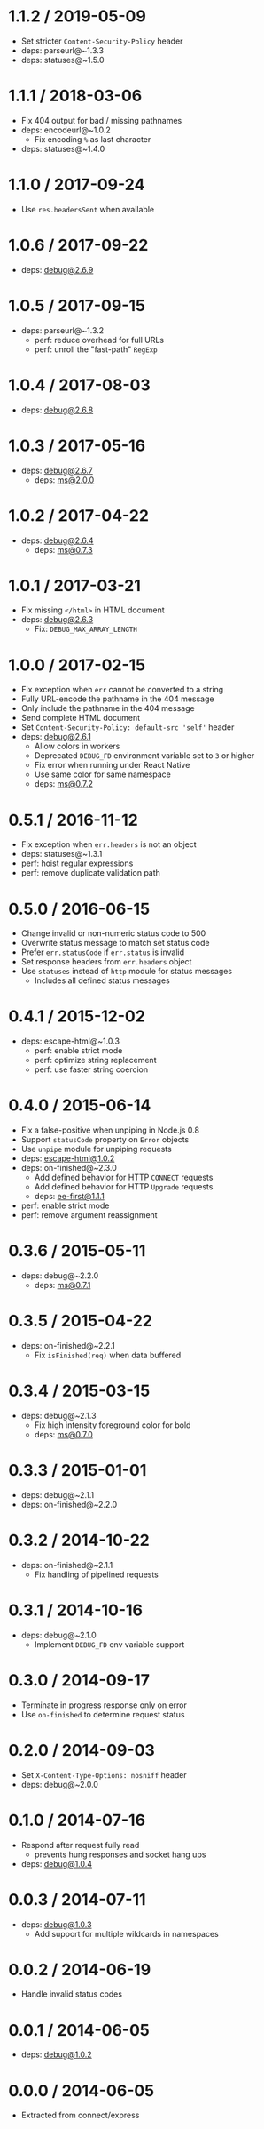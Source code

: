 1.1.2 / 2019-05-09  
==================  
  
  * Set stricter `Content-Security-Policy` header  
  * deps: parseurl@~1.3.3  
  * deps: statuses@~1.5.0  
  
1.1.1 / 2018-03-06  
==================  
  
  * Fix 404 output for bad / missing pathnames  
  * deps: encodeurl@~1.0.2  
    - Fix encoding `%` as last character  
  * deps: statuses@~1.4.0  
  
1.1.0 / 2017-09-24  
==================  
  
  * Use `res.headersSent` when available  
  
1.0.6 / 2017-09-22  
==================  
  
  * deps: debug@2.6.9  
  
1.0.5 / 2017-09-15  
==================  
  
  * deps: parseurl@~1.3.2  
    - perf: reduce overhead for full URLs  
    - perf: unroll the "fast-path" `RegExp`  
  
1.0.4 / 2017-08-03  
==================  
  
  * deps: debug@2.6.8  
  
1.0.3 / 2017-05-16  
==================  
  
  * deps: debug@2.6.7  
    - deps: ms@2.0.0  
  
1.0.2 / 2017-04-22  
==================  
  
  * deps: debug@2.6.4  
    - deps: ms@0.7.3  
  
1.0.1 / 2017-03-21  
==================  
  
  * Fix missing `</html>` in HTML document  
  * deps: debug@2.6.3  
    - Fix: `DEBUG_MAX_ARRAY_LENGTH`  
  
1.0.0 / 2017-02-15  
==================  
  
  * Fix exception when `err` cannot be converted to a string  
  * Fully URL-encode the pathname in the 404 message  
  * Only include the pathname in the 404 message  
  * Send complete HTML document  
  * Set `Content-Security-Policy: default-src 'self'` header  
  * deps: debug@2.6.1  
    - Allow colors in workers  
    - Deprecated `DEBUG_FD` environment variable set to `3` or higher  
    - Fix error when running under React Native  
    - Use same color for same namespace  
    - deps: ms@0.7.2  
  
0.5.1 / 2016-11-12  
==================  
  
  * Fix exception when `err.headers` is not an object  
  * deps: statuses@~1.3.1  
  * perf: hoist regular expressions  
  * perf: remove duplicate validation path  
  
0.5.0 / 2016-06-15  
==================  
  
  * Change invalid or non-numeric status code to 500  
  * Overwrite status message to match set status code  
  * Prefer `err.statusCode` if `err.status` is invalid  
  * Set response headers from `err.headers` object  
  * Use `statuses` instead of `http` module for status messages  
    - Includes all defined status messages  
  
0.4.1 / 2015-12-02  
==================  
  
  * deps: escape-html@~1.0.3  
    - perf: enable strict mode  
    - perf: optimize string replacement  
    - perf: use faster string coercion  
  
0.4.0 / 2015-06-14  
==================  
  
  * Fix a false-positive when unpiping in Node.js 0.8  
  * Support `statusCode` property on `Error` objects  
  * Use `unpipe` module for unpiping requests  
  * deps: escape-html@1.0.2  
  * deps: on-finished@~2.3.0  
    - Add defined behavior for HTTP `CONNECT` requests  
    - Add defined behavior for HTTP `Upgrade` requests  
    - deps: ee-first@1.1.1  
  * perf: enable strict mode  
  * perf: remove argument reassignment  
  
0.3.6 / 2015-05-11  
==================  
  
  * deps: debug@~2.2.0  
    - deps: ms@0.7.1  
  
0.3.5 / 2015-04-22  
==================  
  
  * deps: on-finished@~2.2.1  
    - Fix `isFinished(req)` when data buffered  
  
0.3.4 / 2015-03-15  
==================  
  
  * deps: debug@~2.1.3  
    - Fix high intensity foreground color for bold  
    - deps: ms@0.7.0  
  
0.3.3 / 2015-01-01  
==================  
  
  * deps: debug@~2.1.1  
  * deps: on-finished@~2.2.0  
  
0.3.2 / 2014-10-22  
==================  
  
  * deps: on-finished@~2.1.1  
    - Fix handling of pipelined requests  
  
0.3.1 / 2014-10-16  
==================  
  
  * deps: debug@~2.1.0  
    - Implement `DEBUG_FD` env variable support  
  
0.3.0 / 2014-09-17  
==================  
  
  * Terminate in progress response only on error  
  * Use `on-finished` to determine request status  
  
0.2.0 / 2014-09-03  
==================  
  
  * Set `X-Content-Type-Options: nosniff` header  
  * deps: debug@~2.0.0  
  
0.1.0 / 2014-07-16  
==================  
  
  * Respond after request fully read  
    - prevents hung responses and socket hang ups  
  * deps: debug@1.0.4  
  
0.0.3 / 2014-07-11  
==================  
  
  * deps: debug@1.0.3  
    - Add support for multiple wildcards in namespaces  
  
0.0.2 / 2014-06-19  
==================  
  
  * Handle invalid status codes  
  
0.0.1 / 2014-06-05  
==================  
  
  * deps: debug@1.0.2  
  
0.0.0 / 2014-06-05  
==================  
  
  * Extracted from connect/express  
